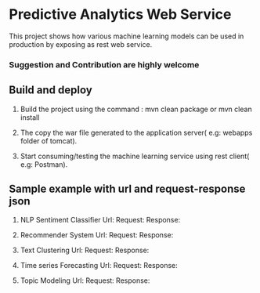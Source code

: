 # Predictive Analytics Web Service

This project shows how various machine learning models can be used in production by exposing as rest web service.

### Suggestion and Contribution are highly welcome


## Build and deploy

1) Build the project using the command : mvn clean package or mvn clean install

2) The copy the war file generated to the application server( e.g:  webapps folder of tomcat).

3) Start consuming/testing the machine learning service using rest client( e.g: Postman).

## Sample example with url and request-response json

1) NLP Sentiment Classifier
	Url:
	Request:
	Response:

2) Recommender System
	Url:
	Request:
	Response:

3) Text Clustering
	Url:
	Request:
	Response:

4) Time series Forecasting
	Url:
	Request:
	Response:

5) Topic Modeling
	Url:
	Request:
	Response:


